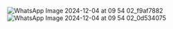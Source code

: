 ![WhatsApp Image 2024-12-04 at 09 54 02_f9af7882](https://github.com/user-attachments/assets/ae50d5a4-4ebf-4ff1-a0d3-d6108dc180f7)
![WhatsApp Image 2024-12-04 at 09 54 02_0d534075](https://github.com/user-attachments/assets/16087b60-b3d1-4a1a-9c7d-124edd8aece2)
